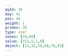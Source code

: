 ```yaml
---
myId: 36
key: 41
pos: 44
weight: 1
primes: 30
type: user
zones: [10,60]
value: [151,5,1,0]
object: [12,32,50,68,70,83]
---
```


